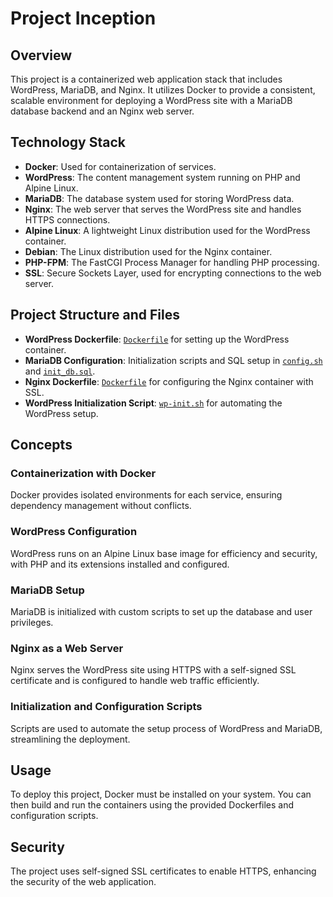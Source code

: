 # Project Inception

## Overview

This project is a containerized web application stack that includes WordPress, MariaDB, and Nginx. It utilizes Docker to provide a consistent, scalable environment for deploying a WordPress site with a MariaDB database backend and an Nginx web server.

## Technology Stack

- **Docker**: Used for containerization of services.
- **WordPress**: The content management system running on PHP and Alpine Linux.
- **MariaDB**: The database system used for storing WordPress data.
- **Nginx**: The web server that serves the WordPress site and handles HTTPS connections.
- **Alpine Linux**: A lightweight Linux distribution used for the WordPress container.
- **Debian**: The Linux distribution used for the Nginx container.
- **PHP-FPM**: The FastCGI Process Manager for handling PHP processing.
- **SSL**: Secure Sockets Layer, used for encrypting connections to the web server.

## Project Structure and Files

- **WordPress Dockerfile**: [`Dockerfile`](//local/Users/tofaramususa/Desktop/docker-file:srcs/requirements/wordpress/Dockerfile) for setting up the WordPress container.
- **MariaDB Configuration**: Initialization scripts and SQL setup in [`config.sh`](//local/Users/tofaramususa/Desktop/docker-file:srcs/requirements/mariadb/conf/config.sh) and [`init_db.sql`](//local/Users/tofaramususa/Desktop/docker-file:srcs/requirements/mariadb/conf/init_db.sql).
- **Nginx Dockerfile**: [`Dockerfile`](//local/Users/tofaramususa/Desktop/docker-file:srcs/requirements/nginx/Dockerfile) for configuring the Nginx container with SSL.
- **WordPress Initialization Script**: [`wp-init.sh`](//local/Users/tofaramususa/Desktop/docker-file:srcs/requirements/wordpress/conf/wp-init.sh) for automating the WordPress setup.

## Concepts

### Containerization with Docker
Docker provides isolated environments for each service, ensuring dependency management without conflicts.

### WordPress Configuration
WordPress runs on an Alpine Linux base image for efficiency and security, with PHP and its extensions installed and configured.

### MariaDB Setup
MariaDB is initialized with custom scripts to set up the database and user privileges.

### Nginx as a Web Server
Nginx serves the WordPress site using HTTPS with a self-signed SSL certificate and is configured to handle web traffic efficiently.

### Initialization and Configuration Scripts
Scripts are used to automate the setup process of WordPress and MariaDB, streamlining the deployment.

## Usage

To deploy this project, Docker must be installed on your system. You can then build and run the containers using the provided Dockerfiles and configuration scripts.

## Security

The project uses self-signed SSL certificates to enable HTTPS, enhancing the security of the web application.
